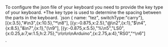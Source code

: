 To configure the json file of your keyboard you need to provide the key type of your keyboard.
+The key type is used to determine the spacing between the parts in the keyboard.
`json
{ name: "tez", switchType:"carry"},
[{x:3.5},"#\\n3",{x:10.5},"*\\n8"],
[{y:-0.875,x:2.5},"@\\n2",{x:1},"$\\n4",{x:8.5},"&\\n7",{x:1},"(\\n9"],
[{y:-0.875,x:5.5},"%\\n5","LS0",{x:0.25,a:7,w:1.5,h:2.75},"\\n\\n\\n\\nArduino",{x:2.75,a:4},"RS0","^\\n6"]

`
